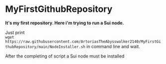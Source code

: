 # MyFirstGithubRepository

**It's my first repository. Here i'm trying to run a Sui node.**

Just print  
`wget https://raw.githubusercontent.com/ArtoriasTheAbysswalker2140/MyFirstGithubRepository/main/NodeInstaller.sh`   in command line and wait.

After the completing of script a Sui node must be installed
